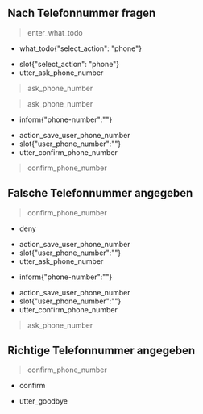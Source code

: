 ## Nach Telefonnummer fragen
> enter_what_todo
* what_todo{"select_action": "phone"}
 - slot{"select_action": "phone"}
 - utter_ask_phone_number
> ask_phone_number 
 
> ask_phone_number
* inform{"phone-number":""}
 - action_save_user_phone_number
 - slot{"user_phone_number":""}
 - utter_confirm_phone_number
> confirm_phone_number

## Falsche Telefonnummer angegeben
> confirm_phone_number
* deny
 - action_save_user_phone_number
 - slot{"user_phone_number":""}
 - utter_ask_phone_number
* inform{"phone-number":""}
 - action_save_user_phone_number
 - slot{"user_phone_number":""}
 - utter_confirm_phone_number
> ask_phone_number  

## Richtige Telefonnummer angegeben
> confirm_phone_number
* confirm
 - utter_goodbye